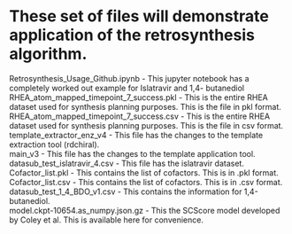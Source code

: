 # These set of files will demonstrate application of the retrosynthesis algorithm.

Retrosynthesis_Usage_Github.ipynb - This jupyter notebook has a completely worked out example for Islatravir and 1,4- butanediol \
RHEA_atom_mapped_timepoint_7_success.pkl - This is the entire RHEA dataset used for synthesis planning purposes. This is the file in pkl format. \
RHEA_atom_mapped_timepoint_7_success.csv - This is the entire RHEA dataset used for synthesis planning purposes. This is the file in csv format. \
template_extractor_enz_v4 - This file has the changes to the template extraction tool (rdchiral). \
main_v3 - This file has the changes to the template application tool. \
datasub_test_islatravir_4.csv - This file has the islatravir dataset. \
Cofactor_list.pkl - This contains the list of cofactors. This is in .pkl format. \
Cofactor_list.csv - This contains the list of cofactors. This is in .csv format. \
datasub_test_1_4_BDO_v1.csv - This contains the information for 1,4-butanediol. \
model.ckpt-10654.as_numpy.json.gz - This the SCScore model developed by Coley et al. This is available here for convenience.
